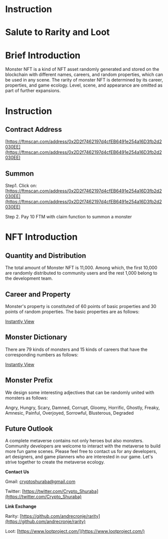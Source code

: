 # Instruction

# Salute to Rarity and Loot

# Brief Introduction

Monster NFT is a kind of NFT asset randomly generated and stored on the blockchain with different names, careers, and random properties, which can be used in any scene. The rarity of monster NFT is determined by its career, properties, and game ecology. Level, scene, and appearance are omitted as part of further expansions.

# Instruction

## Contract Address

[https://ftmscan.com/address/0x2D2f7462197d4cfEB6491e254a16D3fb2d2030EE](https://ftmscan.com/address/0x2D2f7462197d4cfEB6491e254a16D3fb2d2030EE)

## Summon

Step1. Click on: [https://ftmscan.com/address/0x2D2f7462197d4cfEB6491e254a16D3fb2d2030EE](https://ftmscan.com/address/0x2D2f7462197d4cfEB6491e254a16D3fb2d2030EE)

Step 2. Pay 10 FTM with claim function to summon a monster

# NFT Introduction

## Quantity and Distribution

The total amount of Monster NFT is 11,000. Among which, the first 10,000 are randomly distributed to community users and the rest 1,000 belong to the development team.

## Career and Property

Monster's property is constituted of 60 points of basic properties and 30 points of random properties. The basic properties are as follows:

[Instantly View](Instruction%2033fdc819ba2b4935bd97b5799f22fd3d/Untitled%20Database%20208c9590cd6049638dec4df141b0142b.csv)

## Monster Dictionary

There are 79 kinds of monsters and 15 kinds of careers that have the corresponding numbers as follows:

[Instantly View](Instruction%2033fdc819ba2b4935bd97b5799f22fd3d/Untitled%20Database%201fada4857ec246dca647cad8b943616c.csv)

## Monster Prefix

We design some interesting adjectives that can be randomly united with monsters as follows:

Angry, Hungry, Scary, Damned, Corrupt, Gloomy, Horrific, Ghostly, Freaky, Amnesic, Painful, Overjoyed, Sorrowful, Blusterous, Degraded

## Future Outlook

A complete metaverse contains not only heroes but also monsters. Community developers are welcome to interact with the metaverse to build more fun game scenes. Please feel free to contact us for any developers, art designers, and game planners who are interested in our game. Let's strive together to create the metaverse ecology.

**Contact Us**

Gmail: [cryptoshuraba@gmail.com](mailto:cryptoshuraba@gmail.com)

Twitter: [https://twitter.com/Crypto_Shuraba](https://twitter.com/Crypto_Shuraba)

**Link Exchange**

Rarity: [https://github.com/andrecronje/rarity](https://github.com/andrecronje/rarity)

Loot: [https://www.lootproject.com/](https://www.lootproject.com/)